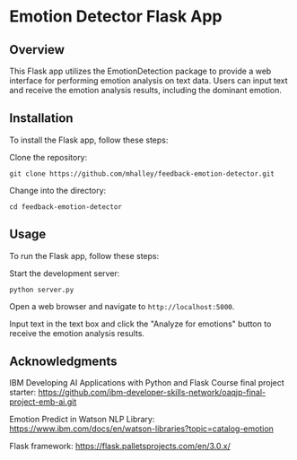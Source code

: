 # Emotion Detector Flask App

## Overview
This Flask app utilizes the EmotionDetection package to provide a web interface for performing emotion analysis on text data. Users can input text and receive the emotion analysis results, including the dominant emotion.

## Installation
To install the Flask app, follow these steps:

Clone the repository:
```
git clone https://github.com/mhalley/feedback-emotion-detector.git
```

Change into the directory:
```
cd feedback-emotion-detector
```

## Usage
To run the Flask app, follow these steps:

Start the development server:
```
python server.py
```

Open a web browser and navigate to `http://localhost:5000`.

Input text in the text box and click the "Analyze for emotions" button to receive the emotion analysis results.

## Acknowledgments
IBM Developing AI Applications with Python and Flask Course final project starter: https://github.com/ibm-developer-skills-network/oaqjp-final-project-emb-ai.git

Emotion Predict in Watson NLP Library: https://www.ibm.com/docs/en/watson-libraries?topic=catalog-emotion

Flask framework: https://flask.palletsprojects.com/en/3.0.x/
